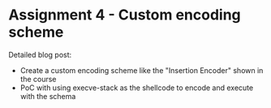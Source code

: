 # Assignment 4 - Custom encoding scheme
Detailed blog post: 
  - Create a custom encoding scheme like the "Insertion Encoder" shown in the course
  - PoC with using execve-stack as the shellcode to encode and execute with the schema
